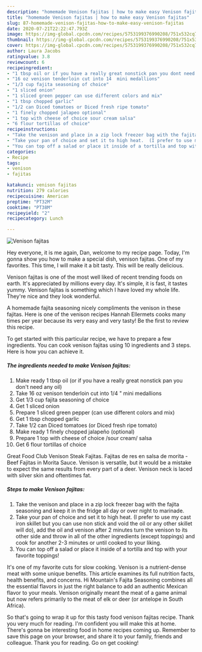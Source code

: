 ```yaml
---
description: "homemade Venison fajitas | how to make easy Venison fajitas"
title: "homemade Venison fajitas | how to make easy Venison fajitas"
slug: 87-homemade-venison-fajitas-how-to-make-easy-venison-fajitas
date: 2020-07-21T22:22:47.793Z
image: https://img-global.cpcdn.com/recipes/5753199376990208/751x532cq70/venison-fajitas-recipe-main-photo.jpg
thumbnail: https://img-global.cpcdn.com/recipes/5753199376990208/751x532cq70/venison-fajitas-recipe-main-photo.jpg
cover: https://img-global.cpcdn.com/recipes/5753199376990208/751x532cq70/venison-fajitas-recipe-main-photo.jpg
author: Laura Jacobs
ratingvalue: 3.8
reviewcount: 6
recipeingredient:
- "1 tbsp oil or if you have a really great nonstick pan you dont need any oil"
- "16 oz venison tenderloin cut into 14  mini medallions"
- "1/3 cup fajita seasoning of choice"
- "1 sliced onion"
- "1 sliced green pepper can use different colors and mix"
- "1 tbsp chopped garlic"
- "1/2 can Diced tomatoes or Diced fresh ripe tomato"
- "1 finely chopped jalapeo optional"
- "1 top with cheese of choice sour cream salsa"
- "6 flour tortillas of choice"
recipeinstructions:
- "Take the venison and place in a zip lock freezer bag with the fajita seasoning and keep it in the fridge all day or over night to marinade."
- "Take your pan of choice and set it to high heat.  (I prefer to use my cast iron skillet but you can use non stick and void the oil or any other skillet will do), add the oil and venison after 2 minutes turn the venison to its other side and throw in all of the other ingredients (except toppings) and cook for another 2-3 minutes or until cooked to your liking."
- "You can top off a salad or place it inside of a tortilla and top with your favorite toppings!"
categories:
- Recipe
tags:
- venison
- fajitas

katakunci: venison fajitas 
nutrition: 279 calories
recipecuisine: American
preptime: "PT32M"
cooktime: "PT38M"
recipeyield: "2"
recipecategory: Lunch

---
```



![Venison fajitas](https://img-global.cpcdn.com/recipes/5753199376990208/751x532cq70/venison-fajitas-recipe-main-photo.jpg)

Hey everyone, it is me again, Dan, welcome to my recipe page. Today, I'm gonna show you how to make a special dish, venison fajitas. One of my favorites. This time, I will make it a bit tasty. This will be really delicious.

Venison fajitas is one of the most well liked of recent trending foods on earth. It's appreciated by millions every day. It's simple, it is fast, it tastes yummy. Venison fajitas is something which I have loved my whole life. They're nice and they look wonderful.

A homemade fajita seasoning nicely compliments the venison in these fajitas. Here is one of the venison recipes Hannah Ellermets cooks many times per year because its very easy and very tasty! Be the first to review this recipe.


To get started with this particular recipe, we have to prepare a few ingredients. You can cook venison fajitas using 10 ingredients and 3 steps. Here is how you can achieve it.

<!--inarticleads1-->

##### The ingredients needed to make Venison fajitas:

1. Make ready 1 tbsp oil (or if you have a really great nonstick pan you don&#39;t need any oil)
1. Take 16 oz venison tenderloin cut into 1/4 &#34; mini medallions
1. Get 1/3 cup fajita seasoning of choice
1. Get 1 sliced onion
1. Prepare 1 sliced green pepper (can use different colors and mix)
1. Get 1 tbsp chopped garlic
1. Take 1/2 can Diced tomatoes (or Diced fresh ripe tomato)
1. Make ready 1 finely chopped jalapeño (optional)
1. Prepare 1 top with cheese of choice /sour cream/ salsa
1. Get 6 flour tortillas of choice


Great Food Club Venison Steak Fajitas. Fajitas de res en salsa de morita - Beef Fajitas in Morita Sauce. Venison is versatile, but it would be a mistake to expect the same results from every part of a deer. Venison neck is laced with silver skin and oftentimes fat. 

<!--inarticleads2-->

##### Steps to make Venison fajitas:

1. Take the venison and place in a zip lock freezer bag with the fajita seasoning and keep it in the fridge all day or over night to marinade.
1. Take your pan of choice and set it to high heat.  (I prefer to use my cast iron skillet but you can use non stick and void the oil or any other skillet will do), add the oil and venison after 2 minutes turn the venison to its other side and throw in all of the other ingredients (except toppings) and cook for another 2-3 minutes or until cooked to your liking.
1. You can top off a salad or place it inside of a tortilla and top with your favorite toppings!


It&#39;s one of my favorite cuts for slow cooking. Venison is a nutrient-dense meat with some unique benefits. This article examines its full nutrition facts, health benefits, and concerns. Hi Mountain&#39;s Fajita Seasoning combines all the essential flavors in just the right balance to add an authentic Mexican flavor to your meals. Venison originally meant the meat of a game animal but now refers primarily to the meat of elk or deer (or antelope in South Africa). 

So that's going to wrap it up for this tasty food venison fajitas recipe. Thank you very much for reading. I'm confident you will make this at home. There's gonna be interesting food in home recipes coming up. Remember to save this page on your browser, and share it to your family, friends and colleague. Thank you for reading. Go on get cooking!
